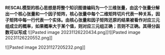 **RESCAL模型的核心思想是将整个知识图谱编码为一个三维张量，由这个张量分解出一个核心张量和一个因子矩阵，核心张量中每个二维矩阵切片代表一种关系，因子矩阵中每一行代表一个实体。由核心张量和因子矩阵还原的结果被看作对应三元组成立的概率，如果概率大于某个值，则对应三元组正确；否则不正确。其得分函数可以写成**
![[Pasted image 20231126220434.png]]![[Pasted image 20231126220552.png]]

![[Pasted image 20231127205232.png]]